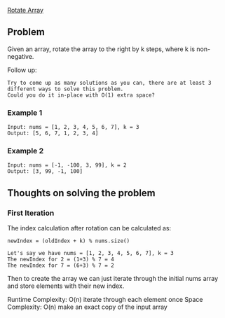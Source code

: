 [Rotate Array](https://leetcode.com/problems/rotate-array/)

## Problem
Given an array, rotate the array to the right by k steps, where k is non-negative.

Follow up:

    Try to come up as many solutions as you can, there are at least 3 different ways to solve this problem.
    Could you do it in-place with O(1) extra space?

### Example 1
```
Input: nums = [1, 2, 3, 4, 5, 6, 7], k = 3
Output: [5, 6, 7, 1, 2, 3, 4]
```

### Example 2
```
Input: nums = [-1, -100, 3, 99], k = 2
Output: [3, 99, -1, 100]
```

## Thoughts on solving the problem

### First Iteration
The index calculation after rotation can be calculated as:
```
newIndex = (oldIndex + k) % nums.size()

Let's say we have nums = [1, 2, 3, 4, 5, 6, 7], k = 3
The newIndex for 2 = (1+3) % 7 = 4
The newIndex for 7 = (6+3) % 7 = 2
```
Then to create the array we can just iterate through the initial nums array and store elements with their new index.

Runtime Complexity: O(n) iterate through each element once
Space Complexity: O(n) make an exact copy of the input array
